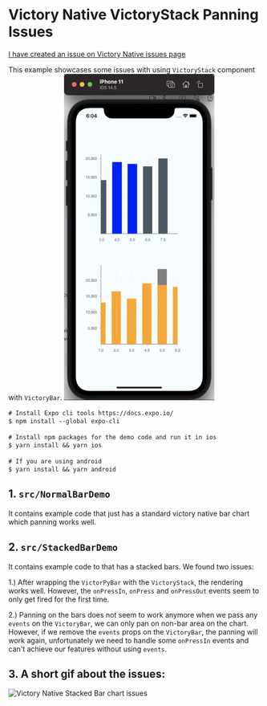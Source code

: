 # Victory Native VictoryStack Panning Issues

[I have created an issue on Victory Native issues page](https://github.com/FormidableLabs/victory-native/issues/649)

This example showcases some issues with using `VictoryStack` component with `VictoryBar`.
<img src="assets/victory-native-stacked-bar-chart-issues.png" alt="Victory Native Stacked Bar chart issues" width="300" height="650"/>

```
# Install Expo cli tools https://docs.expo.io/
$ npm install --global expo-cli

# Install npm packages for the demo code and run it in ios
$ yarn install && yarn ios

# If you are using android
$ yarn install && yarn android
```

## 1. `src/NormalBarDemo`

It contains example code that just has a standard victory native bar chart which panning works well.

## 2. `src/StackedBarDemo`

It contains example code to that has a stacked bars. We found two issues:

1.) After wrapping the `VictorPyBar` with the `VictoryStack`, the rendering works well. However, the `onPressIn`, `onPress` and `onPressOut` events seem to only get fired for the first time.

2.) Panning on the bars does not seem to work anymore when we pass any `events` on the `VictoryBar`, we can only pan on non-bar area on the chart. However, if we remove the `events` props on the `VictoryBar`, the panning will work again, unfortunately we need to handle some `onPressIn` events and can't achieve our features without using `events`.

## 3. A short gif about the issues:

![Victory Native Stacked Bar chart issues](assets/victory-native-stacked-bar-chart-issues.gif)
